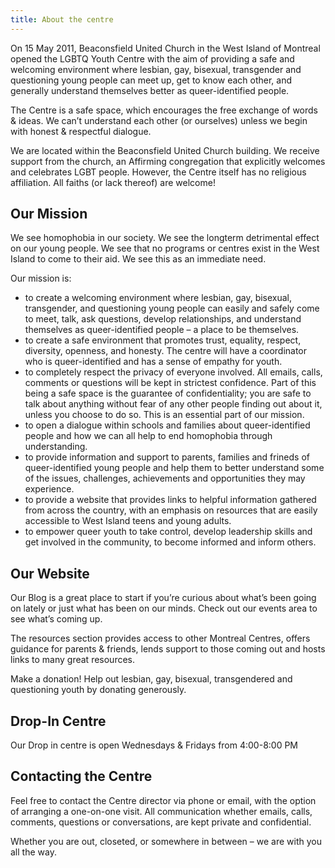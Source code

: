 ```yaml
---
title: About the centre
---
```

On 15 May 2011, Beaconsfield United Church in the West Island of Montreal opened the LGBTQ Youth Centre with the aim of providing a safe and welcoming environment where lesbian, gay, bisexual, transgender and questioning young people can meet up, get to know each other, and generally understand themselves better as queer-identified people.

The Centre is a safe space, which encourages the free exchange of words & ideas. We can’t understand each other (or ourselves) unless we begin with honest & respectful dialogue.

We are located within the Beaconsfield United Church building. We receive support from the church, an Affirming congregation that explicitly welcomes and celebrates LGBT people. However, the Centre itself has no religious affiliation. All faiths (or lack thereof) are welcome!

## Our Mission

We see homophobia in our society. We see the longterm detrimental effect on our young people. We see that no programs or centres exist in the West Island to come to their aid. We see this as an immediate need.

Our mission is:

  - to create a welcoming environment where lesbian, gay, bisexual, transgender, and questioning young people can easily and safely come to meet, talk, ask questions, develop relationships, and understand themselves as queer-identified people – a place to be themselves.
  - to create a safe environment that promotes trust, equality, respect, diversity, openness, and honesty. The centre will have a coordinator who is queer-identified and has a sense of empathy for youth.
  - to completely respect the privacy of everyone involved. All emails, calls, comments or questions will be kept in strictest confidence. Part of this being a safe space is the guarantee of confidentiality; you are safe to talk about anything without fear of any other people finding out about it, unless you choose to do so. This is an essential part of our mission.
  - to open a dialogue within schools and families about queer-identified people and how we can all help to end homophobia through understanding.
  - to provide information and support to parents, families and frineds of queer-identified young people and help them to better understand some of the issues, challenges, achievements and opportunities they may experience.
  - to provide a website that provides links to helpful information gathered from across the country, with an emphasis on resources that are easily accessible to West Island teens and young adults.
  - to empower queer youth to take control, develop leadership skills and get involved in the community, to become informed and inform others.

## Our Website

Our Blog is a great place to start if you’re curious about what’s been going on lately or just what has been on our minds. Check out our events area to see what’s coming up.

The resources section provides access to other Montreal Centres, offers guidance for parents & friends, lends support to those coming out and hosts links to many great resources.

Make a donation! Help out lesbian, gay, bisexual, transgendered and questioning youth by donating generously.

## Drop-In Centre

Our Drop in centre is open Wednesdays & Fridays from 4:00-8:00 PM

## Contacting the Centre

Feel free to contact the Centre director via phone or email, with the option of arranging a one-on-one visit. All communication whether emails, calls, comments, questions or conversations, are kept private and confidential.

Whether you are out, closeted, or somewhere in between – we are with you all the way.

